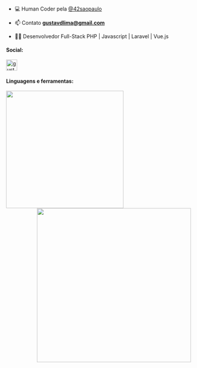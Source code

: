 - 💻 Human Coder pela <a href="https://www.42sp.org.br/">@42saopaulo</a>

- 📫 Contato **gustavdlima@gmail.com**

- 👨‍💻 Desenvolvedor Full-Stack PHP | Javascript | Laravel | Vue.js

<h4 align="left">
	Social:
</h4>

<p align="left">
	<a href="https://linkedin.com/in/gustavmartins" target="blank"><img align="center" src="https://cdn-icons-png.flaticon.com/512/174/174857.png" alt="gustavmartins" height="30" width="30" />
	</a>
</p>

<p>
<h4 align="left">
	Linguagens e ferramentas:
</h4>
</p>

<p>
<img width="320px" src="https://github-readme-stats.vercel.app/api/top-langs/?username=gustavdlima&hide=html&layout=compact&&hide_title=1&text_color=A9A9A9&bg_color=000000"/>

<img width="420px" align="right" src="https://github-readme-stats.vercel.app/api?username=gustavdlima&title_color=A9A9A9&text_color=A9A9A9&bg_color=000000&locale=pt-br&show_icons=1&include_all_commits=1&icon_color=1E90FF">
</p>
